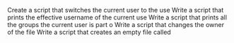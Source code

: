 Create a script that switches the current user to the use
Write a script that prints the effective username of the current use
Write a script that prints all the groups the current user is part o
Write a script that changes the owner of the file
Write a script that creates an empty file called
